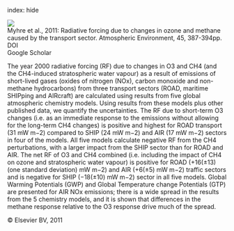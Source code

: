 index: hide

<div class="Citation">
    <div class="Citation-thumb CitationThumb-linked"  data-href="https://doi.org/10.1016/j.atmosenv.2010.10.001">
      <img src="https://static.claimspace.cloud/climate-study-static/refs/thumbs/8/Myhre_et_al_2011-thumb.png" />
    </div>

  <div class="Citation-body">
    <div class="Citation-text">Myhre et al., 2011: Radiative forcing due to changes in ozone and methane caused by the transport sector. <span class="Article-journal">Atmospheric Environment, </span><span class="Article-volume">45, </span>387-394pp.</div>
    <div class="Citation-links">
      <div class="CitationLink" data-href="https://doi.org/10.1016/j.atmosenv.2010.10.001">
        <div class="CitationLink-icon CitationLink-Doi"></div>
        <div class="CitationLink-text">DOI</div>
      </div>
      <div class="CitationLink" data-href="https://scholar.google.com/scholar?q=10.1016/j.atmosenv.2010.10.001">
        <div class="CitationLink-icon CitationLink-Scholar"></div>
        <div class="CitationLink-text">Google Scholar</div>
      </div>
    </div>
  </div>
</div>

The year 2000 radiative forcing (RF) due to changes in O3 and CH4 (and the CH4-induced stratospheric water vapour) as a result of emissions of short-lived gases (oxides of nitrogen (NOx), carbon monoxide and non-methane hydrocarbons) from three transport sectors (ROAD, maritime SHIPping and AIRcraft) are calculated using results from five global atmospheric chemistry models. Using results from these models plus other published data, we quantify the uncertainties. The RF due to short-term O3 changes (i.e. as an immediate response to the emissions without allowing for the long-term CH4 changes) is positive and highest for ROAD transport (31 mW m−2) compared to SHIP (24 mW m−2) and AIR (17 mW m−2) sectors in four of the models. All five models calculate negative RF from the CH4 perturbations, with a larger impact from the SHIP sector than for ROAD and AIR. The net RF of O3 and CH4 combined (i.e. including the impact of CH4 on ozone and stratospheric water vapour) is positive for ROAD (+16(±13) (one standard deviation) mW m−2) and AIR (+6(±5) mW m−2) traffic sectors and is negative for SHIP (−18(±10) mW m−2) sector in all five models. Global Warming Potentials (GWP) and Global Temperature change Potentials (GTP) are presented for AIR NOx emissions; there is a wide spread in the results from the 5 chemistry models, and it is shown that differences in the methane response relative to the O3 response drive much of the spread.

<div class="Citation-copy">
&copy; Elsevier BV, 2011
</div>